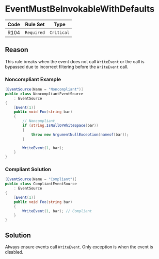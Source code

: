# EventMustBeInvokableWithDefaults

| Code | Rule Set | Type |
| ---- | -------- | ---- |
| R104 | `Required` | `Critical` |

## Reason

This rule breaks when the event does not call `WriteEvent` or the call is bypassed due to incorrect filtering before the `WriteEvent` call.

### Noncompliant Example

```csharp
[EventSource(Name = "Noncompliant")]
public class NoncompliantEventSource
    : EventSource
{
    [Event(1)]
    public void Foo(string bar)
    {
        // Noncompliant
        if (string.IsNullOrWhiteSpace(bar))
        {
            throw new ArgumentNullException(nameof(bar));
        }

        WriteEvent(1, bar);
    }
}
```

### Compliant Solution

```csharp
[EventSource(Name = "Compliant")]
public class CompliantEventSource
    : EventSource
{
    [Event(1)]
    public void Foo(string bar)
    {
        WriteEvent(1, bar); // Compliant
    }
}
```

## Solution

Always ensure events call `WriteEvent`. Only exception is when the event is disabled.